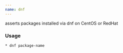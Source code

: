 ```yaml
---
name: dnf
---
```

asserts packages installed via dnf on CentOS or RedHat


### Usage

```bash
* dnf package-name
```
